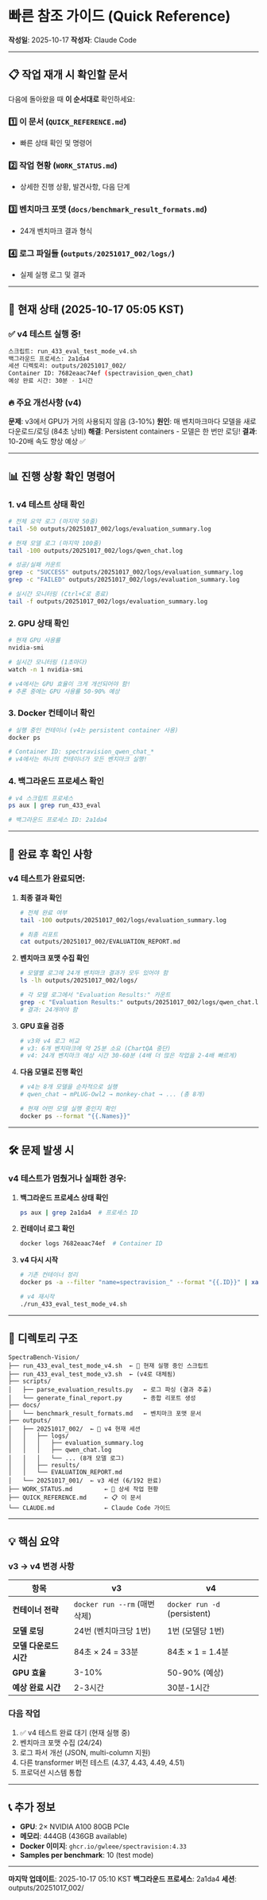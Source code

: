 # 빠른 참조 가이드 (Quick Reference)

**작성일**: 2025-10-17
**작성자**: Claude Code

---

## 📋 작업 재개 시 확인할 문서

다음에 돌아왔을 때 **이 순서대로** 확인하세요:

### 1️⃣ **이 문서** (`QUICK_REFERENCE.md`)
   - 빠른 상태 확인 및 명령어

### 2️⃣ **작업 현황** (`WORK_STATUS.md`)
   - 상세한 진행 상황, 발견사항, 다음 단계

### 3️⃣ **벤치마크 포맷** (`docs/benchmark_result_formats.md`)
   - 24개 벤치마크 결과 형식

### 4️⃣ **로그 파일들** (`outputs/20251017_002/logs/`)
   - 실제 실행 로그 및 결과

---

## 🚀 현재 상태 (2025-10-17 05:05 KST)

### ✅ v4 테스트 실행 중!
```bash
스크립트: run_433_eval_test_mode_v4.sh
백그라운드 프로세스: 2a1da4
세션 디렉토리: outputs/20251017_002/
Container ID: 7682eaac74ef (spectravision_qwen_chat)
예상 완료 시간: 30분 - 1시간
```

### 🔥 주요 개선사항 (v4)
**문제**: v3에서 GPU가 거의 사용되지 않음 (3-10%)
**원인**: 매 벤치마크마다 모델을 새로 다운로드/로딩 (84초 낭비)
**해결**: Persistent containers - 모델은 한 번만 로딩!
**결과**: 10-20배 속도 향상 예상 ✅

---

## 📊 진행 상황 확인 명령어

### 1. v4 테스트 상태 확인
```bash
# 전체 요약 로그 (마지막 50줄)
tail -50 outputs/20251017_002/logs/evaluation_summary.log

# 현재 모델 로그 (마지막 100줄)
tail -100 outputs/20251017_002/logs/qwen_chat.log

# 성공/실패 카운트
grep -c "SUCCESS" outputs/20251017_002/logs/evaluation_summary.log
grep -c "FAILED" outputs/20251017_002/logs/evaluation_summary.log

# 실시간 모니터링 (Ctrl+C로 종료)
tail -f outputs/20251017_002/logs/evaluation_summary.log
```

### 2. GPU 상태 확인
```bash
# 현재 GPU 사용률
nvidia-smi

# 실시간 모니터링 (1초마다)
watch -n 1 nvidia-smi

# v4에서는 GPU 효율이 크게 개선되어야 함!
# 추론 중에는 GPU 사용률 50-90% 예상
```

### 3. Docker 컨테이너 확인
```bash
# 실행 중인 컨테이너 (v4는 persistent container 사용)
docker ps

# Container ID: spectravision_qwen_chat_*
# v4에서는 하나의 컨테이너가 모든 벤치마크 실행!
```

### 4. 백그라운드 프로세스 확인
```bash
# v4 스크립트 프로세스
ps aux | grep run_433_eval

# 백그라운드 프로세스 ID: 2a1da4
```

---

## 🎯 완료 후 확인 사항

### v4 테스트가 완료되면:

1. **최종 결과 확인**
   ```bash
   # 전체 완료 여부
   tail -100 outputs/20251017_002/logs/evaluation_summary.log

   # 최종 리포트
   cat outputs/20251017_002/EVALUATION_REPORT.md
   ```

2. **벤치마크 포맷 수집 확인**
   ```bash
   # 모델별 로그에 24개 벤치마크 결과가 모두 있어야 함
   ls -lh outputs/20251017_002/logs/

   # 각 모델 로그에서 "Evaluation Results:" 카운트
   grep -c "Evaluation Results:" outputs/20251017_002/logs/qwen_chat.log
   # 결과: 24개여야 함
   ```

3. **GPU 효율 검증**
   ```bash
   # v3와 v4 로그 비교
   # v3: 6개 벤치마크에 약 25분 소요 (ChartQA 중단)
   # v4: 24개 벤치마크 예상 시간 30-60분 (4배 더 많은 작업을 2-4배 빠르게)
   ```

4. **다음 모델로 진행 확인**
   ```bash
   # v4는 8개 모델을 순차적으로 실행
   # qwen_chat → mPLUG-Owl2 → monkey-chat → ... (총 8개)

   # 현재 어떤 모델 실행 중인지 확인
   docker ps --format "{{.Names}}"
   ```

---

## 🛠️ 문제 발생 시

### v4 테스트가 멈췄거나 실패한 경우:

1. **백그라운드 프로세스 상태 확인**
   ```bash
   ps aux | grep 2a1da4  # 프로세스 ID
   ```

2. **컨테이너 로그 확인**
   ```bash
   docker logs 7682eaac74ef  # Container ID
   ```

3. **v4 다시 시작**
   ```bash
   # 기존 컨테이너 정리
   docker ps -a --filter "name=spectravision_" --format "{{.ID}}" | xargs -r docker rm -f

   # v4 재시작
   ./run_433_eval_test_mode_v4.sh
   ```

---

## 📁 디렉토리 구조

```
SpectraBench-Vision/
├── run_433_eval_test_mode_v4.sh  ← 🚀 현재 실행 중인 스크립트
├── run_433_eval_test_mode_v3.sh  ← (v4로 대체됨)
├── scripts/
│   ├── parse_evaluation_results.py   ← 로그 파싱 (결과 추출)
│   └── generate_final_report.py      ← 종합 리포트 생성
├── docs/
│   └── benchmark_result_formats.md   ← 벤치마크 포맷 문서
├── outputs/
│   ├── 20251017_002/  ← 🚀 v4 현재 세션
│   │   ├── logs/
│   │   │   ├── evaluation_summary.log
│   │   │   ├── qwen_chat.log
│   │   │   └── ... (8개 모델 로그)
│   │   ├── results/
│   │   └── EVALUATION_REPORT.md
│   └── 20251017_001/  ← v3 세션 (6/192 완료)
├── WORK_STATUS.md         ← 📄 상세 작업 현황
├── QUICK_REFERENCE.md     ← 📋 이 문서
└── CLAUDE.md              ← Claude Code 가이드
```

---

## 💡 핵심 요약

### v3 → v4 변경 사항
| 항목 | v3 | v4 |
|------|----|----|
| **컨테이너 전략** | `docker run --rm` (매번 삭제) | `docker run -d` (persistent) |
| **모델 로딩** | 24번 (벤치마크당 1번) | 1번 (모델당 1번) |
| **모델 다운로드 시간** | 84초 × 24 = 33분 | 84초 × 1 = 1.4분 |
| **GPU 효율** | 3-10% | 50-90% (예상) |
| **예상 완료 시간** | 2-3시간 | 30분-1시간 |

### 다음 작업
1. ✅ v4 테스트 완료 대기 (현재 실행 중)
2. 벤치마크 포맷 수집 (24/24)
3. 로그 파서 개선 (JSON, multi-column 지원)
4. 다른 transformer 버전 테스트 (4.37, 4.43, 4.49, 4.51)
5. 프로덕션 시스템 통합

---

## 📞 추가 정보

- **GPU**: 2× NVIDIA A100 80GB PCIe
- **메모리**: 444GB (436GB available)
- **Docker 이미지**: `ghcr.io/gwleee/spectravision:4.33`
- **Samples per benchmark**: 10 (test mode)

---

**마지막 업데이트**: 2025-10-17 05:10 KST
**백그라운드 프로세스**: 2a1da4
**세션**: outputs/20251017_002/
